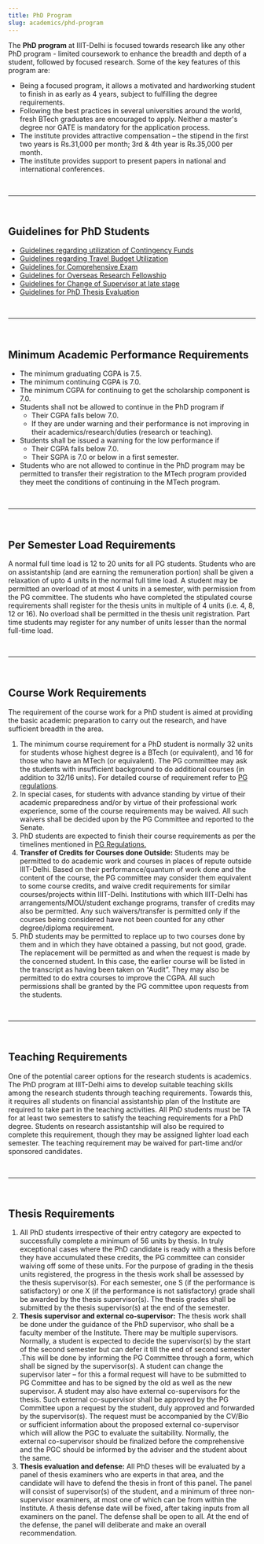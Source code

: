 ```yaml
---
title: PhD Program
slug: academics/phd-program
---
```


The **PhD program** at IIIT-Delhi is focused towards research like any other PhD program - limited coursework to enhance the breadth and depth of a student, followed by focused research. Some of the key features of this program are:

- Being a focused program, it allows a motivated and hardworking student to finish in as early as 4 years, subject to fulfilling the degree requirements.
- Following the best practices in several universities around the world, fresh BTech graduates are encouraged to apply. Neither a master's degree nor GATE is mandatory for the application process.
- The institute provides attractive compensation – the stipend in the first two years is Rs.31,000 per month; 3rd & 4th year is Rs.35,000 per month.
- The institute provides support to present papers in national and international conferences.

<br/><hr/><br/>

## Guidelines for PhD Students

- [Guidelines regarding utilization of Contingency Funds](https://www.iiitd.ac.in/sites/default/files/docs/forms/Guidelines%20regarding%20Contingency%20Funds.pdf)
- [Guidelines regarding Travel Budget Utilization](https://www.iiitd.ac.in/sites/default/files/docs/forms/Guidelines%20for%20Travel%20Budget%20PhD%20students.pdf)
- [Guidelines for Comprehensive Exam](https://www.iiitd.ac.in/sites/default/files/docs/forms/Guidelines%20regarding%20Comprehensive%20Exam.pdf)
- [Guidelines for Overseas Research Fellowship](https://www.iiitd.ac.in/sites/default/files/docs/forms/Guidelines%20regarding%20Overseas%20Research%20Fellowship.pdf)
- [Guidelines for Change of Supervisor at late stage](https://www.iiitd.ac.in/sites/default/files/docs/forms/Guidelines%20for%20Change%20of%20Superviosr%20at%20late%20stage.pdf)
- [Guidelines for PhD Thesis Evaluation](https://www.iiitd.ac.in/sites/default/files/docs/forms/Guidelines%20for%20%20Ph.D.%20thesis%20Evaluation.pdf)

<br/><hr/><br/>

## Minimum Academic Performance Requirements

- The minimum graduating CGPA is 7.5.
- The minimum continuing CGPA is 7.0.
- The minimum CGPA for continuing to get the scholarship component is 7.0.
- Students shall not be allowed to continue in the PhD program if
  - Their CGPA falls below 7.0.
  - If they are under warning and their performance is not improving in their academics/research/duties (research or teaching).
- Students shall be issued a warning for the low performance if
  - Their CGPA falls below 7.0.
  - Their SGPA is 7.0 or below in a first semester.
- Students who are not allowed to continue in the PhD program may be permitted to transfer their registration to the MTech program provided they meet the conditions of continuing in the MTech program.

<br/><hr/><br/>

## Per Semester Load Requirements

A normal full time load is 12 to 20 units for all PG students. Students who are on assistantship (and are earning the remuneration portion) shall be given a relaxation of upto 4 units in the normal full time load. A student may be permitted an overload of at most 4 units in a semester, with permission from the PG committee. The students who have completed the stipulated course requirements shall register for the thesis units in multiple of 4 units (i.e. 4, 8, 12 or 16). No overload shall be permitted in the thesis unit registration. Part time students may register for any number of units lesser than the normal full-time load.

<br/><hr/><br/>

## Course Work Requirements

The requirement of the course work for a PhD student is aimed at providing the basic academic preparation to carry out the research, and have sufficient breadth in the area.

1. The minimum course requirement for a PhD student is normally 32 units for students whose highest degree is a BTech (or equivalent), and 16 for those who have an MTech (or equivalent). The PG committee may ask the students with insufficient background to do additional courses (in addition to 32/16 units). For detailed course of requirement refer to [PG regulations](https://iiitd.ac.in/sites/default/files/docs/education/2015-July-PG-Regulations.pdf).
2. In special cases, for students with advance standing by virtue of their academic preparedness and/or by virtue of their professional work experience, some of the course requirements may be waived. All such waivers shall be decided upon by the PG Committee and reported to the Senate.
3. PhD students are expected to finish their course requirements as per the timelines mentioned in [PG Regulations.](https://iiitd.ac.in/sites/default/files/docs/education/2015-July-PG-Regulations.pdf)
4. **Transfer of Credits for Courses done Outside:** Students may be permitted to do academic work and courses in places of repute outside IIIT-Delhi. Based on their performance/quantum of work done and the content of the course, the PG committee may consider them equivalent to some course credits, and waive credit requirements for similar courses/projects within IIIT-Delhi. Institutions with which IIIT-Delhi has arrangements/MOU/student exchange programs, transfer of credits may also be permitted. Any such waivers/transfer is permitted only if the courses being considered have not been counted for any other degree/diploma requirement.
5. PhD students may be permitted to replace up to two courses done by them and in which they have obtained a passing, but not good, grade. The replacement will be permitted as and when the request is made by the concerned student. In this case, the earlier course will be listed in the transcript as having been taken on “Audit”. They may also be permitted to do extra courses to improve the CGPA. All such permissions shall be granted by the PG committee upon requests from the students.

<br/><hr/><br/>

## Teaching Requirements

One of the potential career options for the research students is academics. The PhD program at IIIT-Delhi aims to develop suitable teaching skills among the research students through teaching requirements. Towards this, it requires all students on financial assistantship plan of the Institute are required to take part in the teaching activities. All PhD students must be TA for at least two semesters to satisfy the teaching requirements for a PhD degree. Students on research assistantship will also be required to complete this requirement, though they may be assigned lighter load each semester. The teaching requirement may be waived for part-time and/or sponsored candidates.

<br/><hr/><br/>

## Thesis Requirements

1. All PhD students irrespective of their entry category are expected to successfully complete a minimum of 56 units by thesis. In truly exceptional cases where the PhD candidate is ready with a thesis before they have accumulated these credits, the PG committee can consider waiving off some of these units. For the purpose of grading in the thesis units registered, the progress in the thesis work shall be assessed by the thesis supervisor(s). For each semester, one S (if the performance is satisfactory) or one X (if the performance is not satisfactory) grade shall be awarded by the thesis supervisor(s). The thesis grades shall be submitted by the thesis supervisor(s) at the end of the semester.
2. **Thesis supervisor and external co-supervisor:** The thesis work shall be done under the guidance of the PhD supervisor, who shall be a faculty member of the Institute. There may be multiple supervisors. Normally, a student is expected to decide the supervisor(s) by the start of the second semester but can defer it till the end of second semester .This will be done by informing the PG Committee through a form, which shall be signed by the supervisor(s). A student can change the supervisor later – for this a formal request will have to be submitted to PG Committee and has to be signed by the old as well as the new supervisor. A student may also have external co-supervisors for the thesis. Such external co-supervisor shall be approved by the PG Committee upon a request by the student, duly approved and forwarded by the supervisor(s). The request must be accompanied by the CV/Bio or sufficient information about the proposed external co-supervisor which will allow the PGC to evaluate the suitability. Normally, the external co-supervisor should be finalized before the comprehensive and the PGC should be informed by the adviser and the student about the same.
3. **Thesis evaluation and defense:** All PhD theses will be evaluated by a panel of thesis examiners who are experts in that area, and the candidate will have to defend the thesis in front of this panel. The panel will consist of supervisor(s) of the student, and a minimum of three non-supervisor examiners, at most one of which can be from within the Institute. A thesis defense date will be fixed, after taking inputs from all examiners on the panel. The defense shall be open to all. At the end of the defense, the panel will deliberate and make an overall recommendation.
